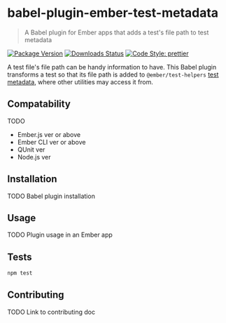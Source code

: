 # babel-plugin-ember-test-metadata

> A Babel plugin for Ember apps that adds a test's file path to test metadata

[![Package Version](https://img.shields.io/npm/v/ember-babel-add-test-metadata.svg?style=flat-square)](https://www.npmjs.com/package/ember-babel-add-test-metadata)
[![Downloads Status](https://img.shields.io/npm/dm/ember-babel-add-test-metadata.svg?style=flat-square)](https://npm-stat.com/charts.html?package=ember-babel-add-test-metadata&from=2016-04-01)
[![Code Style: prettier](https://img.shields.io/badge/code_style-prettier-ff69b4.svg?style=flat-square)](#badge)

A test file's file path can be handy information to have. This Babel plugin transforms a test so that its file path is added to `@ember/test-helpers` [test metadata](https://github.com/emberjs/ember-test-helpers/blob/master/API.md#gettestmetadata), where other utilities may access it from.

## Compatability

TODO

- Ember.js ver or above
- Ember CLI ver or above
- QUnit ver
- Node.js ver

## Installation

TODO Babel plugin installation

## Usage

TODO Plugin usage in an Ember app

## Tests

```sh
npm test
```

## Contributing

TODO Link to contributing doc
